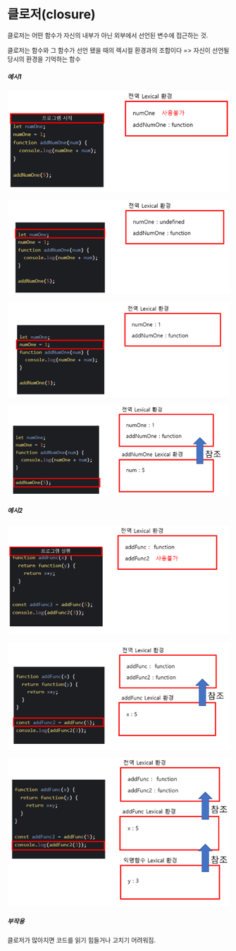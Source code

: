 # 클로저(closure)

클로저는 어떤 함수가 자신의 내부가 아닌 외부에서 선언된 변수에 접근하는 것.

클로저는 함수와 그 함수가 선언 됐을 때의 렉시컬 환경과의 조합이다 => 자신이 선언될 당시의 환경을 기억하는 함수

##### 예시1

![](closure_assets/2023-02-02-12-48-36-image.png)

![](closure_assets/2023-02-02-12-48-52-image.png)

![](closure_assets/2023-02-02-12-49-09-image.png)

![](closure_assets/2023-02-02-12-49-20-image.png)

##### 예시2

![](closure_assets/2023-01-26-18-14-03-image.png)

![](closure_assets/2023-01-26-18-14-11-image.png)

![](closure_assets/2023-01-26-18-14-22-image.png)

##### 부작용

클로저가 많아지면 코드를 읽기 힘들거나 고치기 어려워짐.
